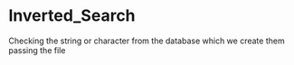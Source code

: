 # Inverted_Search
Checking the string or character from the database which we create them passing the file
